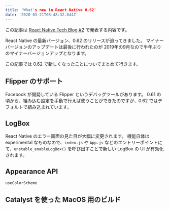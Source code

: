 ```yaml
---
title: 'What's new in React Native 0.62'
date: '2020-03-21T08:48:32.044Z'
---
```


この記事は [React Native Tech Blog #2]() で発表する内容です。

React Native の最新バージョン、0.62 のリリースが迫ってきました。
マイナーバージョンのアップデートは最後に行われたのが 2019年の9月なので半年ぶりのマイナーバージョンアップとなります。

この記事では 0.62 で新しくなったことについてまとめて行きます。

## Flipper のサポート

Facebook が開発している Flipper というデバッグツールがあります。
0.61 の頃から、組み込む設定を手動で行えば使うことができたのですが、0.62 ではデフォルトで組み込まれています。


## LogBox

React Native のエラー画面の見た目が大幅に変更されます。
機能自体は experimental なものなので、`index.js` や `App.js` などのエントリーポイントにて、`unstable_enableLogBox()` を呼び出すことで新しい LogBox の UI が有効化されます。

## Appearance API

`useColorScheme`

## Catalyst を使った MacOS 用のビルド

